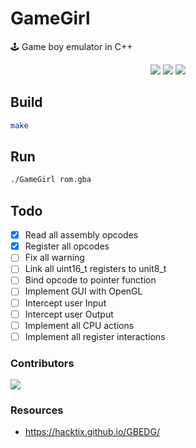 # GameGirl
🕹️ Game boy emulator in C++

<p align="center">
  <img src="https://img.shields.io/github/issues/Neotoxic-off/GameGirl"/>
  <img src="https://img.shields.io/github/repo-size/Neotoxic-off/GameGirl"/>
  <img src="https://img.shields.io/github/languages/code-size/Neotoxic-off/GameGirl"/>
</p>

## Build
```sh
make
```

## Run
```sh
./GameGirl rom.gba
```

## Todo
- [x] Read all assembly opcodes
- [x] Register all opcodes
- [ ] Fix all warning
- [ ] Link all uint16_t registers to unit8_t
- [ ] Bind opcode to pointer function
- [ ] Implement GUI with OpenGL
- [ ] Intercept user Input
- [ ] Intercept user Output
- [ ] Implement all CPU actions
- [ ] Implement all register interactions

### Contributors

<a href="https://github.com/Neotoxic-off/GameGirl/graphs/contributors">
  <img src="https://contrib.rocks/image?repo=Neotoxic-off/GameGirl" />
</a>

### Resources
- https://hacktix.github.io/GBEDG/
